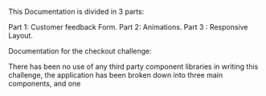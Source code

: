 

This Documentation is divided in 3 parts:

Part 1:  Customer feedback Form.
Part 2:  Animations.
Part 3 : Responsive Layout.

Documentation for the checkout challenge:


There has been no use of any third party component libraries in writing this challenge, the application has been broken down into three main components, and one <Title /> Component strictly to demonstrate the basics of passing props. As each component within this challenge is self-contained.

The Four components are :


  "<Title,CommentsTab, MainSvg, CommentForm />"

Technology used for networking : Firebase Cloud Firestore, apart from Firebase no other dependencies have been leveraged in the construction or designing the components.

Technology stack : React, HTML, JavaScript, CSS and Firebase.



Part 1: Customer feedback Form:

The customer feedback page has been divided in two components, The <CommentForm /> for submission of or collecting feedbacks / comments and <CommentsTab /> for pushing data onto the UI.

In-order to push and pull data , class based components are used to manage state with the help of reacts lifecycle methods.


In-order to render the dates in the comments section in descending order, date: Date() is used along with cloudfirestore’s   
this.ref = firebase.firestore().collection('Comment').orderBy('date', ‘desc').limit(10);

Please note the posts are visible only up till the 10 most recent events.


Each component is imported into App.js functions independently to each other.




Part 2:  Animations :

In the <MainSvg /> file two types of animations have been implemented:

State based
CSS based


State based:

State based animation (Blinking)  which is rendered infinitely throughout the lifecycle of the user’s experience on the web page.

The state based animation has been accomplished through setting and interval of 800 milliseconds after which the component un-mounts and re-mounts again to give it the flashing effect.

The state has then be passed with the following syntax fill={this.state.isBlinking && “#00B48F”}/> into the <circle> and one <path> element which equates to transactions.



CSS based:

CSS based animation has been accomplished by editing code directly in the app.css file:

Manipulating code with the following implementations

svg d { } and then drawing movements based on a seconds. After which @keyframes draw {} have been used to draw the path or flow if the animation.

Please note note the page must be refreshed to view the animation.


Context of animation:


Step one : calendar circles and transactions blinking ( the starting point of the financial lifecycle as transactions are carried over time )

Step Two : The green line rises toward the Statement (effectively ending the animation and stating the obvious that all transactions lead to a statement)












Part 3 : Responsive Layout:

The layout has been used to adapt to multiple screen sizes along with animated button with in context to the form submission.
Please refer to the layout comments in the App.css
For example:

/* mobile devices ranging from iphone 6 up 11 */
@media only screen and (min-width: 375px) and (max-width: 960px) {}




//personal note


Thank you for reaching out to me, I really enjoyed this test.

Ali 
# Checkout-challenge
